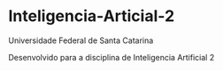 # Inteligencia-Articial-2

Universidade Federal de Santa Catarina

Desenvolvido para a disciplina de Inteligencia Artificial 2

